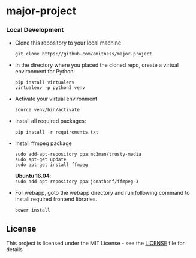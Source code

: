 # major-project

### Local Development
* Clone this repository to your local machine
  ```shell
  git clone https://github.com/amitness/major-project
  ```

* In the directory where you placed the cloned repo, create a virtual environment for Python:
  ```shell
  pip install virtualenv
  virtualenv -p python3 venv
  ```
* Activate your virtual environment
  ```shell
  source venv/bin/activate
  ```

* Install all required packages:
  ```shell
  pip install -r requirements.txt
  ```
* Install ffmpeg package
  ```shell
  sudo add-apt-repository ppa:mc3man/trusty-media
  sudo apt-get update
  sudo apt-get install ffmpeg
  ```
  
  **Ubuntu 16.04**:  
  ```sudo add-apt-repository ppa:jonathonf/ffmpeg-3```

* For webapp, goto the webapp directory and run following command to install required frontend libraries.
  ```
  bower install
  ```

## License
This project is licensed under the MIT License - see the [LICENSE](LICENSE) file for details
